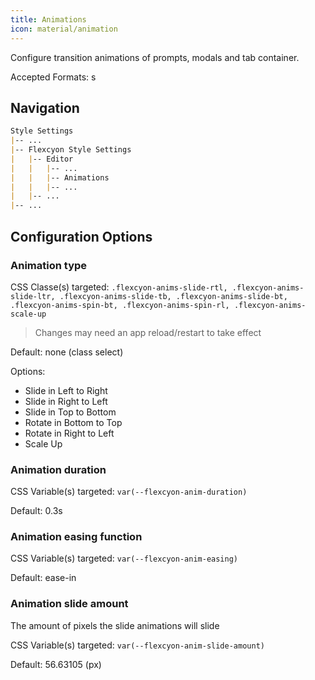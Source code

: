 ```yaml
---
title: Animations
icon: material/animation
---
```


Configure transition animations of prompts, modals and tab container.

Accepted Formats: s

## Navigation

```md
Style Settings
|-- ...
|-- Flexcyon Style Settings
|   |-- Editor
|   |   |-- ...
|   |   |-- Animations
|   |   |-- ...
|   |-- ...
|-- ...
```

## Configuration Options

### Animation type

CSS Classe(s) targeted: `.flexcyon-anims-slide-rtl, .flexcyon-anims-slide-ltr,
.flexcyon-anims-slide-tb, .flexcyon-anims-slide-bt, .flexcyon-anims-spin-bt, .flexcyon-anims-spin-rl, .flexcyon-anims-scale-up`
> Changes may need an app reload/restart to take effect

Default: none (class select)

Options:

- Slide in Left to Right
- Slide in Right to Left
- Slide in Top to Bottom
- Rotate in Bottom to Top
- Rotate in Right to Left
- Scale Up

### Animation duration

CSS Variable(s) targeted: `var(--flexcyon-anim-duration)`

Default: 0.3s

### Animation easing function

CSS Variable(s) targeted: `var(--flexcyon-anim-easing)`

Default: ease-in

### Animation slide amount
The amount of pixels the slide animations will slide

CSS Variable(s) targeted: `var(--flexcyon-anim-slide-amount)`

Default: 56.63105 (px)

